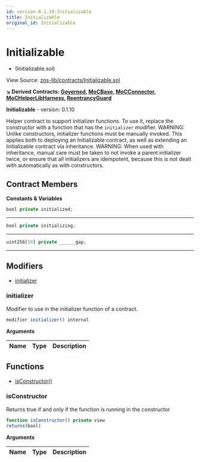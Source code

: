 ```yaml
---
id: version-0.1.10-Initializable
title: Initializable
original_id: Initializable
---
```


# Initializable
 * (Initializable.sol)

View Source: [zos-lib/contracts/Initializable.sol](../../zos-lib/contracts/Initializable.sol)

**↘ Derived Contracts: [Governed](Governed.md), [MoCBase](MoCBase.md), [MoCConnector](MoCConnector.md), [MoCHelperLibHarness](MoCHelperLibHarness.md), [ReentrancyGuard](ReentrancyGuard.md)**

**Initializable** - version: 0.1.10

Helper contract to support initializer functions. To use it, replace
the constructor with a function that has the `initializer` modifier.
WARNING: Unlike constructors, initializer functions must be manually
invoked. This applies both to deploying an Initializable contract, as well
as extending an Initializable contract via inheritance.
WARNING: When used with inheritance, manual care must be taken to not invoke
a parent initializer twice, or ensure that all initializers are idempotent,
because this is not dealt with automatically as with constructors.

## Contract Members
**Constants & Variables**

```js
bool private initialized;
```
---

```js
bool private initializing;
```
---

```js
uint256[50] private ______gap;
```
---

## Modifiers

- [initializer](#initializer)

### initializer

Modifier to use in the initializer function of a contract.

```js
modifier initializer() internal
```

**Arguments**

| Name        | Type           | Description  |
| ------------- |------------- | -----|

## Functions

- [isConstructor()](#isconstructor)

### isConstructor

Returns true if and only if the function is running in the constructor

```js
function isConstructor() private view
returns(bool)
```

**Arguments**

| Name        | Type           | Description  |
| ------------- |------------- | -----|

